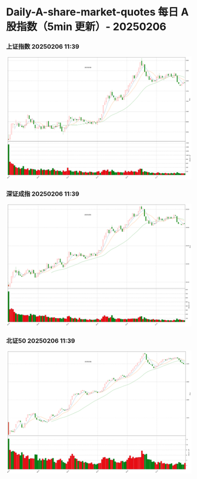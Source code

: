 
# Daily-A-share-market-quotes 每日 A 股指数（5min 更新）- 20250206

### 上证指数 20250206 11:39
![](./fig/2025/2/20250206-sh000001.png)

### 深证成指 20250206 11:39
![](./fig/2025/2/20250206-sz399001.png)

### 北证50 20250206 11:39
![](./fig/2025/2/20250206-bj899050.png)
